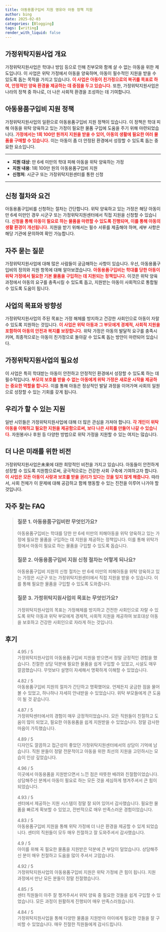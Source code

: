 ```yaml
---
title: 아동용품구입비 지원 영유아 아동 정책 지원
author: bing
date: 2025-02-03
categories: [Blogging]
tags: [writing]
render_with_liquid: false
---
```



<h2 id='가정위탁지원사업 개요'>가정위탁지원사업 개요</h2>

<p>가정위탁지원사업은 학대나 방임 등으로 인해 친부모와 함께 살 수 없는 아동을 위한 제도입니다. 이 사업은 위탁 가정에서 아동을 양육하며, 아동이 필수적인 지원을 받을 수 있도록 돕는 목적을 가지고 있습니다. <b><span style="color: #ee2323;">이 사업은 아동이 친가정으로의 복귀를 목표로 하여, 안정적인 양육 환경을 제공하는 데 중점을 두고 있습니다.</span></b> 또한, 가정위탁지원사업은 나라의 정책 중 하나로, 더 나은 사회적 환경을 조성하는 데 기여합니다.</p>

<h2 id='아동용품구입비 지원 정책'>아동용품구입비 지원 정책</h2>

<p>가정위탁지원사업의 일환으로 아동용품구입비 지원 정책이 있습니다. 이 정책은 학대 피해 아동을 위탁 양육하고 있는 가정이 필요한 물품 구입에 도움을 주기 위해 마련되었습니다. <b><span style="color: #ee2323;">가정에서는 1회 100만 원까지 지원을 받을 수 있어, 아동의 생활에 필요한 여러 물품을 구매할 수 있습니다.</span></b> 이는 아동이 좀 더 안정된 환경에서 성장할 수 있도록 돕는 중요한 요소입니다.</p>

<hr />

<ul>
    <li><b>지원 대상</b>: 만 6세 미만의 학대 피해 아동을 위탁 양육하는 가정</li>
    <li><b>지원 내용</b>: 1회 100만 원의 아동용품구입비 지원</li>
    <li><b>신청처</b>: 시군구 또는 가정위탁지원센터를 통한 신청</li>
</ul>

<hr />

<h2 id='신청 절차와 요건'>신청 절차와 요건</h2>

<p>아동용품구입비를 신청하는 절차는 간단합니다. 위탁 양육하고 있는 가정은 해당 아동이 만 6세 미만인 경우 시군구 또는 가정위탁지원센터에서 직접 지원을 신청할 수 있습니다. <b><span style="color: #ee2323;">신청을 통해 아동이 필요로 하는 물품을 마련할 수 있도록 진행되며, 이를 통해 아동의 생활 환경이 개선됩니다.</span></b> 지원을 받기 위해서는 필수 서류를 제출해야 하며, 세부 사항은 해당 기관에 문의하여 확인 가능합니다.</p>

<h2 id='자주 묻는 질문'>자주 묻는 질문</h2>

<p>가정위탁지원사업에 대해 많은 사람들이 궁금해하는 사항이 있습니다. 우선, 아동용품구입비의 정의와 지원 항목에 대해 알아보겠습니다. <b><span style="color: #ee2323;">아동용품구입비는 학대를 당한 아동이 위탁 가정에서 필요한 기본 물품을 구입하는 데 지원되는 정책입니다.</span></b> 이것은 위탁 양육 과정에서 아동의 요구를 충족시킬 수 있도록 돕고, 지원받는 아동이 사회적으로 통합될 수 있도록 도움이 됩니다.</p>

<h2 id='사업의 목표와 방향성'>사업의 목표와 방향성</h2>

<p>가정위탁지원사업의 주된 목표는 가정 해체를 방지하고 건강한 사회인으로 아동이 자랄 수 있도록 지원하는 것입니다. <b><span style="color: #ee2323;">이 사업은 위탁 아동과 그 부모에게 경제적, 사회적 지원을 포함하여 아동의 안전과 복지를 보장합니다.</span></b> 위탁 가정은 아동의 발달적 요구를 충족시키며, 최종적으로는 아동이 친가정으로 돌아갈 수 있도록 돕는 방안이 마련되어 있습니다.</p>

<h2 id='가정위탁지원사업의 필요성'>가정위탁지원사업의 필요성</h2>

<p>이 사업은 특히 학대받는 아동이 안전하고 안정적인 환경에서 성장할 수 있도록 하는 데 필수적입니다. <b><span style="color: #ee2323;">부모의 보호를 받을 수 없는 아동에게 위탁 가정은 새로운 시작을 제공하는 중요한 역할을 합니다.</span></b> 이를 통해 아동은 정상적인 발달 과정을 이어가며 사회의 일원으로 성장할 수 있는 기회를 갖게 됩니다.</p>

<h2 id='우리가 할 수 있는 지원'>우리가 할 수 있는 지원</h2>

<p>일반 시민들은 가정위탁지원사업에 대해 더 많은 관심을 가져야 합니다. <b><span style="color: #ee2323;">각 개인이 위탁 아동을 이해하고 필요한 지원을 제공함으로써, 보다 나은 사회를 만들어 나갈 수 있습니다.</span></b> 자원봉사나 후원 등 다양한 방법으로 위탁 가정을 지원할 수 있는 여지는 많습니다.</p>

<h2 id='더 나은 미래를 위한 비전'>더 나은 미래를 위한 비전</h2>

<p>가정위탁지원사업은未来에 대한 희망적인 비전을 가지고 있습니다. 아동들이 안전하게 성장할 수 있도록 지원함으로써, 궁극적으로는 건강한 사회 구축에 기여하고자 합니다. <b><span style="color: #ee2323;">이 사업은 모든 아동이 사랑과 보호를 받을 권리가 있다는 것을 잊지 않게 해줍니다.</span></b> 따라서, 사회 전체가 이 문제에 대해 공감하고 함께 행동할 수 있는 진전을 이루어 나가야 할 것입니다.</p>


<h2 id='자주_찾는_FAQ'>자주 찾는 FAQ</h2>
<div itemscope="" itemtype="https://schema.org/FAQPage"> 
<blockquote> 
<div itemscope="" itemprop="mainEntity" itemtype="https://schema.org/Question"> 
<h3 itemprop="name">질문 1. 아동용품구입비란 무엇인가요?</h3> 
<div itemscope="" itemprop="acceptedAnswer" itemtype="https://schema.org/Answer"> 
<span itemprop="text"> 
<p>아동용품구입비는 학대를 당한 만 6세 미만의 피해아동을 위탁 양육하고 있는 가정에 필요한 물품을 구입하는 데 지원을 제공하는 정책입니다. 이를 통해 위탁가정에서 아동이 필요로 하는 물품을 구입할 수 있도록 돕습니다.</p> 
</span> 
</div> 
</div> 

<div itemscope="" itemprop="mainEntity" itemtype="https://schema.org/Question"> 
<h3 itemprop="name">질문 2. 아동용품구입비 지원 신청 절차는 어떻게 되나요?</h3> 
<div itemscope="" itemprop="acceptedAnswer" itemtype="https://schema.org/Answer"> 
<span itemprop="text"> 
<p>아동용품구입비 지원의 신청 절차는 만 6세 미만의 피해아동을 위탁 양육하고 있는 가정은 시군구 또는 가정위탁지원센터에서 직접 지원을 받을 수 있습니다. 이를 통해 필요한 물품을 구입할 수 있도록 도와줍니다.</p> 
</span> 
</div> 
</div> 

<div itemscope="" itemprop="mainEntity" itemtype="https://schema.org/Question"> 
<h3 itemprop="name">질문 3. 가정위탁지원사업의 목표는 무엇인가요?</h3> 
<div itemscope="" itemprop="acceptedAnswer" itemtype="https://schema.org/Answer"> 
<span itemprop="text"> 
<p>가정위탁지원사업의 목표는 가정해체를 방지하고 건전한 사회인으로 자랄 수 있도록 위탁 아동과 위탁 부모에게 경제적, 사회적 지원을 제공하여 보호대상 아동을 보호하고 건강한 사회인으로 자라게 하는 것입니다.</p> 
</span> 
</div> 
</div> 
</blockquote> 
</div>
<h2 id='후기'>후기</h2>
<div itemscope itemtype="https://schema.org/Product">
  <blockquote>
  <div itemprop="review" itemscope itemtype="https://schema.org/Review">
      <div itemprop="reviewRating" itemscope itemtype="https://schema.org/Rating"> <span itemprop="ratingValue">4.95</span> / <span itemprop="bestRating">5</span> </div>
      <span itemprop="reviewBody">가정위탁지원사업의 아동용품구입비 지원을 받으면서 정말 긍정적인 경험을 했습니다. 친절한 상담 덕분에 필요한 물품을 쉽게 구입할 수 있었고, 시설도 매우 깔끔했습니다. 무엇보다 설명이 자세해서 명확하게 이해할 수 있었습니다.</span>
  </div>
  <br>
  <div itemprop="review" itemscope itemtype="https://schema.org/Review">
      <div itemprop="reviewRating" itemscope itemtype="https://schema.org/Rating"> <span itemprop="ratingValue">4.82</span> / <span itemprop="bestRating">5</span> </div>
      <span itemprop="reviewBody">아동용품구입비 지원의 절차가 간단하고 명확했어요. 언제든지 궁금한 점을 물어볼 수 있었고, 하나하나 자세히 안내받을 수 있었습니다. 위탁 부모들에게 큰 도움이 될 것 같습니다.</span>
  </div>
  <br>
  <div itemprop="review" itemscope itemtype="https://schema.org/Review">
      <div itemprop="reviewRating" itemscope itemtype="https://schema.org/Rating"> <span itemprop="ratingValue">4.87</span> / <span itemprop="bestRating">5</span> </div>
      <span itemprop="reviewBody">가정위탁센터에서의 경험이 매우 긍정적이었습니다. 모든 직원들이 친절하고 도움이 많이 되었고, 필요한 아동용품을 쉽게 지원받을 수 있었습니다. 정말 감사한 마음이 가득했습니다.</span>
  </div>
  <br>
  <div itemprop="review" itemscope itemtype="https://schema.org/Review">
      <div itemprop="reviewRating" itemscope itemtype="https://schema.org/Rating"> <span itemprop="ratingValue">4.89</span> / <span itemprop="bestRating">5</span> </div>
      <span itemprop="reviewBody">디자인도 깔끔하고 접근성이 좋았던 가정위탁지원센터에서의 상담이 기억에 남습니다. 직원 분들이 정말 전문적이고 아동을 위한 최선의 지원을 고민하시는 모습이 인상 깊었습니다.</span>
  </div>
  <br>
  <div itemprop="review" itemscope itemtype="https://schema.org/Review">
      <div itemprop="reviewRating" itemscope itemtype="https://schema.org/Rating"> <span itemprop="ratingValue">4.96</span> / <span itemprop="bestRating">5</span> </div>
      <span itemprop="reviewBody">이곳에서 아동용품을 지원받으면서 느낀 점은 따뜻한 배려와 친절함이었습니다. 상담해주신 분께서 아동이 필요로 하는 모든 것을 세심하게 챙겨주셔서 큰 힘이 되었습니다.</span>
  </div>
  <br>
  <div itemprop="review" itemscope itemtype="https://schema.org/Review">
      <div itemprop="reviewRating" itemscope itemtype="https://schema.org/Rating"> <span itemprop="ratingValue">4.93</span> / <span itemprop="bestRating">5</span> </div>
      <span itemprop="reviewBody">센터에서 제공하는 지원 시스템이 정말 잘 되어 있어서 감사했습니다. 필요한 물품을 빠르게 확보할 수 있었고, 전반적으로 매우 만족스러운 경험이었습니다.</span>
  </div>
  <br>
  <div itemprop="review" itemscope itemtype="https://schema.org/Review">
      <div itemprop="reviewRating" itemscope itemtype="https://schema.org/Rating"> <span itemprop="ratingValue">4.83</span> / <span itemprop="bestRating">5</span> </div>
      <span itemprop="reviewBody">아동용품구입비 지원을 통해 위탁 가정에 더 나은 환경을 제공할 수 있게 되었습니다. 센터의 직원들이 모두 매우 친절하고 잘 도와주셔서 감사했습니다.</span>
  </div>
  <br>
  <div itemprop="review" itemscope itemtype="https://schema.org/Review">
      <div itemprop="reviewRating" itemscope itemtype="https://schema.org/Rating"> <span itemprop="ratingValue">4.9</span> / <span itemprop="bestRating">5</span> </div>
      <span itemprop="reviewBody">아이를 위해 꼭 필요한 물품을 지원받은 덕분에 큰 부담이 덜었습니다. 상담해주신 분이 매우 친절하고 도움을 많이 주셔서 고맙습니다.</span>
  </div>
  <br>
  <div itemprop="review" itemscope itemtype="https://schema.org/Review">
      <div itemprop="reviewRating" itemscope itemtype="https://schema.org/Rating"> <span itemprop="ratingValue">4.92</span> / <span itemprop="bestRating">5</span> </div>
      <span itemprop="reviewBody">가정위탁지원사업의 아동용품구입비 지원은 위탁 가정에 큰 힘이 됩니다. 지원 과정에서 만난 모든 분들이 정말 친절했습니다.</span>
  </div>
  <br>
  <div itemprop="review" itemscope itemtype="https://schema.org/Review">
      <div itemprop="reviewRating" itemscope itemtype="https://schema.org/Rating"> <span itemprop="ratingValue">4.85</span> / <span itemprop="bestRating">5</span> </div>
      <span itemprop="reviewBody">센터 직원들이 아주 잘 챙겨주셔서 위탁 양육 중 필요한 것들을 쉽게 구입할 수 있었습니다. 모든 과정이 원활하게 진행되어 매우 만족스러웠습니다.</span>
  </div>
  <br>
  <div itemprop="review" itemscope itemtype="https://schema.org/Review">
      <div itemprop="reviewRating" itemscope itemtype="https://schema.org/Rating"> <span itemprop="ratingValue">4.84</span> / <span itemprop="bestRating">5</span> </div>
      <span itemprop="reviewBody">가정위탁지원사업을 통해 다양한 물품을 지원받아 아이에게 필요한 것들을 잘 구비할 수 있었습니다. 매우 친절한 직원들에게 감사드립니다.</span>
  </div>
  </blockquote>
</div>
